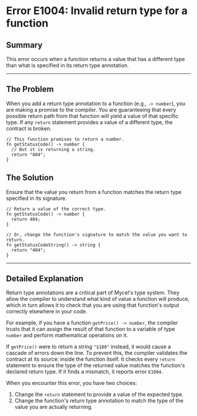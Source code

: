 # Error E1004: Invalid return type for a function

## Summary

This error occurs when a function returns a value that has a different type than what is specified in its return type annotation.

---

## The Problem

When you add a return type annotation to a function (e.g., `-> number`), you are making a promise to the compiler. You are guaranteeing that every possible return path from that function will yield a value of that specific type. If any `return` statement provides a value of a different type, the contract is broken.

```mycel
// This function promises to return a number.
fn getStatusCode() -> number {
  // But it is returning a string.
  return "404";
}
```

## The Solution

Ensure that the value you return from a function matches the return type specified in its signature.

```mycel
// Return a value of the correct type.
fn getStatusCode() -> number {
  return 404;
}

// Or, change the function's signature to match the value you want to return.
fn getStatusCodeString() -> string {
  return "404";
}
```

---

## Detailed Explanation

Return type annotations are a critical part of Mycel's type system. They allow the compiler to understand what kind of value a function will produce, which in turn allows it to check that you are using that function's output correctly elsewhere in your code.

For example, if you have a function `getPrice() -> number`, the compiler trusts that it can assign the result of that function to a variable of type `number` and perform mathematical operations on it.

If `getPrice()` were to return a string `"$100"` instead, it would cause a cascade of errors down the line. To prevent this, the compiler validates the contract at its source: inside the function itself. It checks every `return` statement to ensure the type of the returned value matches the function's declared return type. If it finds a mismatch, it reports error `E1004`.

When you encounter this error, you have two choices:

1.  Change the `return` statement to provide a value of the expected type.
2.  Change the function's return type annotation to match the type of the value you are actually returning.
